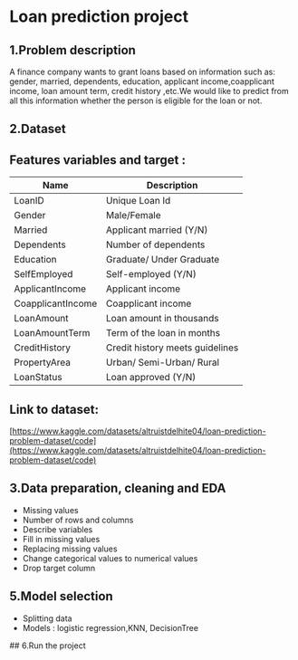 # Loan prediction project
## 1.Problem description
A finance company wants to grant loans based on information such as: gender, married, dependents, education, applicant income,coapplicant income, loan amount term,
credit history ,etc.We would like to predict from all this information whether the person is eligible for the loan or not.
## 2.Dataset 

## Features variables and target :
|Name|Description|
|---|---|
LoanID|Unique Loan Id|
Gender|Male/Female|
Married|Applicant married (Y/N)|
Dependents|Number of dependents|
Education|Graduate/ Under Graduate|
SelfEmployed|Self-employed (Y/N)|
ApplicantIncome|Applicant income|
CoapplicantIncome|Coapplicant income|
LoanAmount|Loan amount in thousands|
LoanAmountTerm|Term of the loan in months|
CreditHistory|Credit history meets guidelines|
PropertyArea|Urban/ Semi-Urban/ Rural|
LoanStatus|Loan approved (Y/N) |
## Link to dataset:
[https://www.kaggle.com/datasets/altruistdelhite04/loan-prediction-problem-dataset/code](https://www.kaggle.com/datasets/altruistdelhite04/loan-prediction-problem-dataset/code)

## 3.Data preparation, cleaning and EDA
  
   <ul>
   <li>Missing values</li>
   <li>Number of rows and columns</li>
   <li>Describe variables</li>
   <li>Fill in missing values</li>
   <li>Replacing missing values</li>
   <li>Change categorical values to numerical values</li>
   <li>Drop target column</li>
   </ul>

## 5.Model selection
   <ul>
   <li>Splitting data</li>
   <li>Models : logistic regression,KNN, DecisionTree</li>
     </ul>
## 6.Run the project
